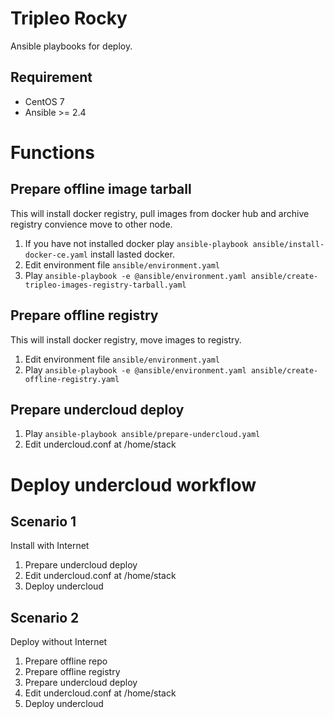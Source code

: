 # Tripleo Rocky
Ansible playbooks for deploy.

## Requirement
* CentOS 7
* Ansible >= 2.4

# Functions
## Prepare offline image tarball
This will install docker registry, pull images from docker hub and archive
registry convience move to other node.

1. If you have not installed docker play 
   `ansible-playbook ansible/install-docker-ce.yaml` install lasted docker.
2. Edit environment file `ansible/environment.yaml`
3. Play 
`ansible-playbook -e @ansible/environment.yaml ansible/create-tripleo-images-registry-tarball.yaml`

## Prepare offline registry
This will install docker registry, move images to registry.

1. Edit environment file `ansible/environment.yaml`
2. Play
`ansible-playbook -e @ansible/environment.yaml ansible/create-offline-registry.yaml`

## Prepare undercloud deploy
1. Play
`ansible-playbook ansible/prepare-undercloud.yaml`
2. Edit undercloud.conf at /home/stack

# Deploy undercloud workflow

## Scenario 1
Install with Internet
1. Prepare undercloud deploy
2. Edit undercloud.conf at /home/stack
3. Deploy undercloud

## Scenario 2
Deploy without Internet
1. Prepare offline repo
2. Prepare offline registry
3. Prepare undercloud deploy
4. Edit undercloud.conf at /home/stack
5. Deploy undercloud

